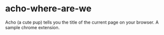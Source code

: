 # acho-where-are-we
Acho (a cute pup) tells you the title of the current page on your browser. A sample chrome extension.
